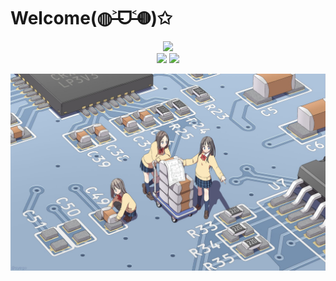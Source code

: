 # Welcome(◍˃̶ᗜ˂̶◍)✩

<div align="center">
  <img src="http://pan.fumiama.top:42412/cmoe?name=fumiama&theme=r34" />
</div>



<div align="center">
  <img src="https://github-readme-stats.vercel.app/api/top-langs/?username=fumiama&layout=compact&icon_color=eed0d2&text_color=24292e&bg_color=ffffff&title_color=eed0d2&hide_title=true" />
  <img src="https://github-readme-stats.vercel.app/api?username=fumiama&show_icons=true&count_private=true&icon_color=eed0d2&text_color=24292e&bg_color=ffffff&title_color=eed0d2&hide_title=true" />
</div>



![pcb](pcb.jpg)
